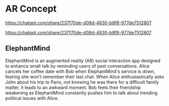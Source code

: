 # AR Concept

https://chatgpt.com/share/237f70de-d08d-4830-b8f8-977de7512807

https://chatgpt.com/share/237f70de-d08d-4830-b8f8-977de7512807

## ElephantMind

ElephantMind is an augmented reality (AR) social interaction app designed to enhance small talk by reminding users of past conversations. Alice cancels her coffee date with Bob when ElephantMind's service is down, fearing she won't remember their last chat. When Alice enthusiastically asks John about his trip to Paris, not knowing he was there for a difficult family matter, it leads to an awkward moment. Bob feels their friendship weakening as ElephantMind constantly pushes him to talk about trending political issues with Alice.
